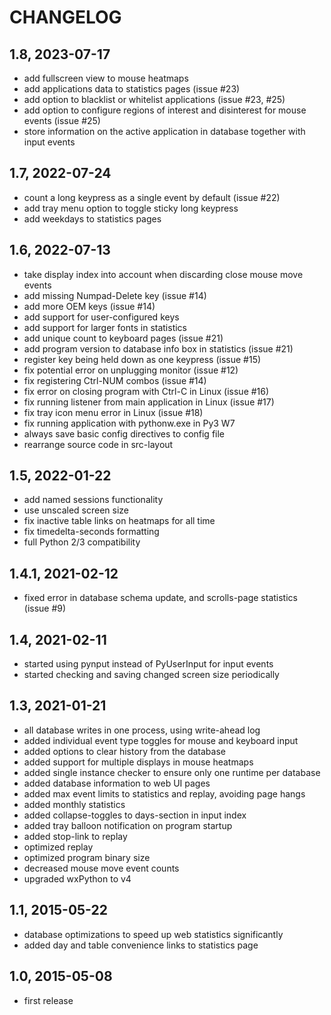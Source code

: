 CHANGELOG
=========

1.8, 2023-07-17
---------------
- add fullscreen view to mouse heatmaps
- add applications data to statistics pages (issue #23)
- add option to blacklist or whitelist applications (issue #23, #25)
- add option to configure regions of interest and disinterest for mouse events (issue #25)
- store information on the active application in database together with input events


1.7, 2022-07-24
---------------
- count a long keypress as a single event by default (issue #22)
- add tray menu option to toggle sticky long keypress
- add weekdays to statistics pages


1.6, 2022-07-13
---------------
- take display index into account when discarding close mouse move events
- add missing Numpad-Delete key (issue #14)
- add more OEM keys (issue #14)
- add support for user-configured keys
- add support for larger fonts in statistics
- add unique count to keyboard pages (issue #21)
- add program version to database info box in statistics (issue #21)
- register key being held down as one keypress (issue #15)
- fix potential error on unplugging monitor (issue #12)
- fix registering Ctrl-NUM combos (issue #14)
- fix error on closing program with Ctrl-C in Linux (issue #16)
- fix running listener from main application in Linux (issue #17)
- fix tray icon menu error in Linux (issue #18)
- fix running application with pythonw.exe in Py3 W7
- always save basic config directives to config file
- rearrange source code in src-layout


1.5, 2022-01-22
---------------
- add named sessions functionality
- use unscaled screen size
- fix inactive table links on heatmaps for all time
- fix timedelta-seconds formatting
- full Python 2/3 compatibility


1.4.1, 2021-02-12
-----------------
- fixed error in database schema update, and scrolls-page statistics (issue #9)


1.4, 2021-02-11
---------------
- started using pynput instead of PyUserInput for input events
- started checking and saving changed screen size periodically


1.3, 2021-01-21
---------------
- all database writes in one process, using write-ahead log
- added individual event type toggles for mouse and keyboard input
- added options to clear history from the database
- added support for multiple displays in mouse heatmaps
- added single instance checker to ensure only one runtime per database
- added database information to web UI pages
- added max event limits to statistics and replay, avoiding page hangs
- added monthly statistics
- added collapse-toggles to days-section in input index
- added tray balloon notification on program startup
- added stop-link to replay
- optimized replay
- optimized program binary size
- decreased mouse move event counts
- upgraded wxPython to v4


1.1, 2015-05-22
---------------
- database optimizations to speed up web statistics significantly
- added day and table convenience links to statistics page


1.0, 2015-05-08
---------------
- first release
